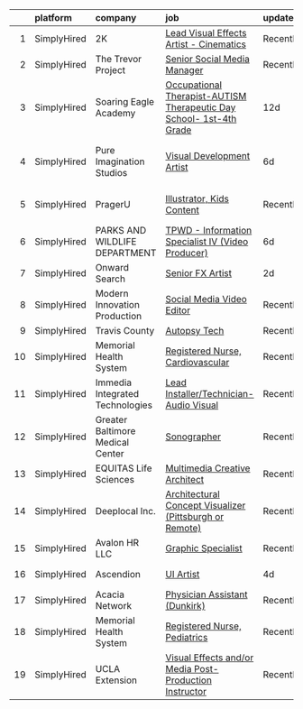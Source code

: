 

|    | platform    | company                          | job                                                                                                                                                                            | update_time   | location                     |
|---:|:------------|:---------------------------------|:-------------------------------------------------------------------------------------------------------------------------------------------------------------------------------|:--------------|:-----------------------------|
|  1 | SimplyHired | 2K                               | [Lead Visual Effects Artist - Cinematics](https://www.simplyhired.com/job/s-vV1TYWZUkNuSmMc4VwUfs1rx8ELtc_ljQxElD38SSpUqmkxQVKUw?q=visual+effects)                             | Recently      | Baltimore, MD                |
|  2 | SimplyHired | The Trevor Project               | [Senior Social Media Manager](https://www.simplyhired.com/job/3b7a0G4OmCxpvJAoeuDGgfi9d6xr3sJA659NffgCea7WdpDyESu8ow?q=visual+effects)                                         | Recently      | Remote                       |
|  3 | SimplyHired | Soaring Eagle Academy            | [Occupational Therapist-AUTISM Therapeutic Day School- 1st-4th Grade](https://www.simplyhired.com/job/G0i3wcVImvZwKM4roAfF_BcIn1mzAY2NmW6UdIdQ-Sp9tbN-7qqFYw?q=visual+effects) | 12d           | Lombard, IL                  |
|  4 | SimplyHired | Pure Imagination Studios         | [Visual Development Artist](https://www.simplyhired.com/job/dmk5sJPbfqaJbZ1XPNQ98Y-77AfT4EvwbMf19CS9hvJKPdTZd5RXsw?q=visual+effects)                                           | 6d            | Sherman Oaks, CA +1 location |
|  5 | SimplyHired | PragerU                          | [Illustrator, Kids Content](https://www.simplyhired.com/job/yXEGnjACEBuTiDOPGdCDIcSFRxuep5nGreOf2k_NUgYGM1XgElQzbA?q=visual+effects)                                           | Recently      | Los Angeles, CA              |
|  6 | SimplyHired | PARKS AND WILDLIFE DEPARTMENT    | [TPWD - Information Specialist IV (Video Producer)](https://www.simplyhired.com/job/Zmw2YkHnHpdTtie2aHFXFLq9Uuxb0_kccrXiKDTc6mDYyPdmvt50jw?q=visual+effects)                   | 6d            | Austin, TX                   |
|  7 | SimplyHired | Onward Search                    | [Senior FX Artist](https://www.simplyhired.com/job/zVU3j2768ljPncDUDMjjd35F2UkZHc3mvSYS9RaCa21mrgqTMshFcw?q=visual+effects)                                                    | 2d            | Austin, TX                   |
|  8 | SimplyHired | Modern Innovation Production     | [Social Media Video Editor](https://www.simplyhired.com/job/Inze6dgYyoex25xvh0uCPTI_YMNtPDDdje4GUb-MJz93gg365LBvOA?q=visual+effects)                                           | Recently      | Remote                       |
|  9 | SimplyHired | Travis County                    | [Autopsy Tech](https://www.simplyhired.com/job/AH6faKX6dUY8jxleh09womSk3GrcnXhLG15PvZVYEEtCNyRTdKHE9Q?q=visual+effects)                                                        | Recently      | Austin, TX                   |
| 10 | SimplyHired | Memorial Health System           | [Registered Nurse, Cardiovascular](https://www.simplyhired.com/job/zkOfOsxCR5o8qBGQE-FJJxdTjQpEaJR0wZgjOFzdOqHa-VpN9gEW3w?q=visual+effects)                                    | Recently      | Decatur, IL                  |
| 11 | SimplyHired | Immedia Integrated Technologies  | [Lead Installer/Technician-Audio Visual](https://www.simplyhired.com/job/IL_TH2SXPlz2tOw2DDE_I22xSpEewZlkJne33ZaAXd-CmCI5oTmI_A?q=visual+effects)                              | Recently      | Scottsdale, AZ               |
| 12 | SimplyHired | Greater Baltimore Medical Center | [Sonographer](https://www.simplyhired.com/job/yTrV0C37EXF6txdljdGbO46R1KFBAeAy9I4CXsh5psl1TUtm08P8fg?q=visual+effects)                                                         | Recently      | Baltimore, MD                |
| 13 | SimplyHired | EQUITAS Life Sciences            | [Multimedia Creative Architect](https://www.simplyhired.com/job/ichTX3k1Ejo7tX1GyCNQsvRJKJYEbv4IqWgcjyZm74n5FB1102LY-Q?q=visual+effects)                                       | Recently      | Essex, VT                    |
| 14 | SimplyHired | Deeplocal Inc.                   | [Architectural Concept Visualizer (Pittsburgh or Remote)](https://www.simplyhired.com/job/SWB3HAZT_15JhUfxDrZqTeM9niknD8HbJ0NuAptc3GZca9udF26K4g?q=visual+effects)             | Recently      | Remote                       |
| 15 | SimplyHired | Avalon HR LLC                    | [Graphic Specialist](https://www.simplyhired.com/job/SVq94xKMP9zGsQED6OofZJP4IkcWxpZSRX-6p-13ALmMqFH87zDpPA?q=visual+effects)                                                  | Recently      | Austin, TX                   |
| 16 | SimplyHired | Ascendion                        | [UI Artist](https://www.simplyhired.com/job/bbEx1YYoxVri00z4lfnnspVsPTFGf2-XfWTppR1fJIUt-91YNyVDZg?q=visual+effects)                                                           | 4d            | West Lake Hills, TX          |
| 17 | SimplyHired | Acacia Network                   | [Physician Assistant (Dunkirk)](https://www.simplyhired.com/job/-3UH5O12R3OmECGeFhWYQsp2qrXFkP9KQDuXc_FUlyM_-n0PcbXmgQ?q=visual+effects)                                       | Recently      | Dunkirk, NY                  |
| 18 | SimplyHired | Memorial Health System           | [Registered Nurse, Pediatrics](https://www.simplyhired.com/job/QPF8qxmMa1Ed5tbifyfDvvmwoo_npCqwM0z6BTaXb_0IkJfp7REh3Q?q=visual+effects)                                        | Recently      | Decatur, IL                  |
| 19 | SimplyHired | UCLA Extension                   | [Visual Effects and/or Media Post-Production Instructor](https://www.simplyhired.com/job/s9QNUrh9jAtXHraSMcrJLd0FARf_gel_SNxuZ78YEOu4kqoShKkUgg?q=visual+effects)              | Recently      | Los Angeles, CA              |